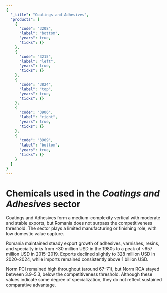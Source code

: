 ```yaml
---
{
  "_title": "Coatings and Adhesives",
  "products": [
    {
      "code": "3208",
      "label": "bottom",
      "years": true,
      "ticks": {}
    },
    {
      "code": "3215",
      "label": "left",
      "years": true,
      "ticks": {}
    },
    {
      "code": "3824",
      "label": "top",
      "years": true,
      "ticks": {}
    },
    {
      "code": "3906",
      "label": "right",
      "years": true,
      "ticks": {}
    },
    {
      "code": "3909",
      "label": "bottom",
      "years": true,
      "ticks": {}
    }
  ]
}
---
```


# Chemicals used in the _Coatings and Adhesives_ sector

Coatings and Adhesives form a medium-complexity vertical with moderate and stable exports, but Romania does not surpass the competitiveness threshold. The sector plays a limited manufacturing or finishing role, with low domestic value capture.

Romania maintained steady export growth of adhesives, varnishes, resins, and specialty inks from ~30 million USD in the 1980s to a peak of ~657 million USD in 2015–2019. Exports declined slightly to 328 million USD in 2020–2024, while imports remained consistently above 1 billion USD.

Norm PCI remained high throughout (around 67–71), but Norm RCA stayed between 3.9–5.3, below the competitiveness threshold. Although these values indicate some degree of specialization, they do not reflect sustained comparative advantage.